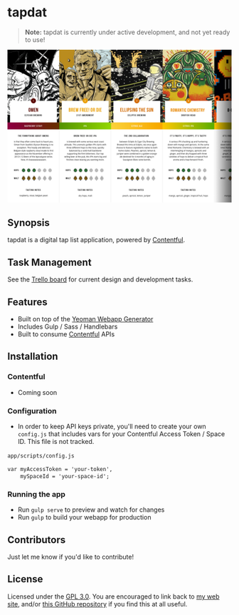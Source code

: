 # tapdat

> **Note:** tapdat is currently under active development, and not yet ready to use!

![](screenshot.png)

## Synopsis

tapdat is a digital tap list application, powered by [Contentful](https://www.contentful.com).

## Task Management
See the [Trello board](https://trello.com/b/cbClnWYD/tapdat) for current design and development tasks.

## Features
* Built on top of the [Yeoman Webapp Generator](https://github.com/yeoman/generator-webapp)
* Includes Gulp / Sass / Handlebars
* Built to consume [Contentful](https://www.contentful.com) APIs

## Installation

### Contentful

* Coming soon

### Configuration

* In order to keep API keys private, you'll need to create your own `config.js` that includes vars for your Contentful Access Token / Space ID. This file is not tracked.

`app/scripts/config.js`
```language-javascript
var myAccessToken = 'your-token',
    mySpaceId = 'your-space-id';
```

### Running the app

* Run `gulp serve` to preview and watch for changes
* Run `gulp` to build your webapp for production

## Contributors

Just let me know if you'd like to contribute!

## License

Licensed under the [GPL 3.0](http://www.gnu.org/licenses/gpl.txt). You are encouraged to link back to [my web site](http://rjlacount.com), and/or [this GitHub repository](https://github.com/TheFunkyMonk/tapdat) if you find this at all useful.
